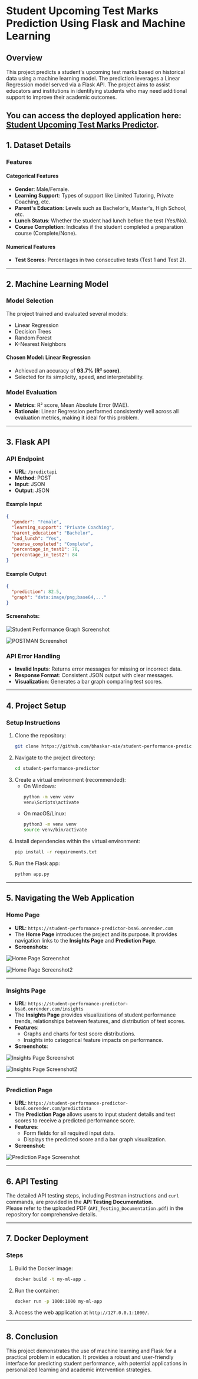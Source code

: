 # **Student Upcoming Test Marks Prediction Using Flask and Machine Learning**

## **Overview**
This project predicts a student's upcoming test marks based on historical data using a machine learning model. The prediction leverages a Linear Regression model served via a Flask API. The project aims to assist educators and institutions in identifying students who may need additional support to improve their academic outcomes.

You can access the deployed application here: **[Student Upcoming Test Marks Predictor](https://student-performance-predictor-bsa6.onrender.com/)**.
---

## **1. Dataset Details**

### **Features**
#### **Categorical Features**
- **Gender**: Male/Female.
- **Learning Support**: Types of support like Limited Tutoring, Private Coaching, etc.
- **Parent's Education**: Levels such as Bachelor's, Master's, High School, etc.
- **Lunch Status**: Whether the student had lunch before the test (Yes/No).
- **Course Completion**: Indicates if the student completed a preparation course (Complete/None).

#### **Numerical Features**
- **Test Scores**: Percentages in two consecutive tests (Test 1 and Test 2).

---

## **2. Machine Learning Model**

### **Model Selection**
The project trained and evaluated several models:
- Linear Regression
- Decision Trees
- Random Forest
- K-Nearest Neighbors

#### **Chosen Model**: **Linear Regression**
- Achieved an accuracy of **93.7% (R² score)**.
- Selected for its simplicity, speed, and interpretability.

### **Model Evaluation**
- **Metrics**: R² score, Mean Absolute Error (MAE).
- **Rationale**: Linear Regression performed consistently well across all evaluation metrics, making it ideal for this problem.

---

## **3. Flask API**

### **API Endpoint**
- **URL**: `/predictapi`
- **Method**: POST
- **Input**: JSON
- **Output**: JSON

#### **Example Input**
```json
{
  "gender": "Female",
  "learning_support": "Private Coaching",
  "parent_education": "Bachelor",
  "had_lunch": "Yes",
  "course_completed": "Complete",
  "percentage_in_test1": 78,
  "percentage_in_test2": 84
}
```

#### **Example Output**
```json
{
  "prediction": 82.5,
  "graph": "data:image/png;base64,..."
}
```
#### **Screenshots**:

![Student Performance Graph Screenshot](https://github.com/user-attachments/assets/3e9b0fc5-abb0-4ff7-a16f-934abc0b8c4a)    

![POSTMAN Screenshot](https://github.com/user-attachments/assets/99352d3c-32f3-488b-89ec-ffe7aa27c523)

### **API Error Handling**
- **Invalid Inputs**: Returns error messages for missing or incorrect data.
- **Response Format**: Consistent JSON output with clear messages.
- **Visualization**: Generates a bar graph comparing test scores.

---

## **4. Project Setup**

### **Setup Instructions**
1. Clone the repository:
   ```bash
   git clone https://github.com/bhaskar-nie/student-performance-predictor.git
   ```
2. Navigate to the project directory:
   ```bash
   cd student-performance-predictor
   ```
3. Create a virtual environment (recommended):
   - On Windows:
     ```bash
     python -m venv venv
     venv\Scripts\activate
     ```
   - On macOS/Linux:
     ```bash
     python3 -m venv venv
     source venv/bin/activate
     ```
4. Install dependencies within the virtual environment:
   ```bash
   pip install -r requirements.txt
   ```
5. Run the Flask app:
   ```bash
   python app.py
   ```

---

## **5. Navigating the Web Application**

### **Home Page**
- **URL**: `https://student-performance-predictor-bsa6.onrender.com`
- The **Home Page** introduces the project and its purpose. It provides navigation links to the **Insights Page** and **Prediction Page**.
- **Screenshots**:
    
![Home Page Screenshot](https://github.com/user-attachments/assets/375bcb35-d70f-4306-a563-0d8451c9cee5)

![Home Page Screenshot2](https://github.com/user-attachments/assets/cbbea74a-d2c7-460a-af3a-7ac6f01dc2d0)

---

### **Insights Page**
- **URL**: `https://student-performance-predictor-bsa6.onrender.com/insights`
- The **Insights Page** provides visualizations of student performance trends, relationships between features, and distribution of test scores.
- **Features**:
  - Graphs and charts for test score distributions.
  - Insights into categorical feature impacts on performance.
- **Screenshots**:
  
![Insights Page Screenshot](https://github.com/user-attachments/assets/89b0eee0-5588-412f-b02e-fdaed2c5092e)

![Insights Page Screenshot2](https://github.com/user-attachments/assets/d65f6f62-68e4-4092-b796-5c44bffdbff3)

---

### **Prediction Page**
- **URL**: `https://student-performance-predictor-bsa6.onrender.com/predictdata`
- The **Prediction Page** allows users to input student details and test scores to receive a predicted performance score.
- **Features**:
  - Form fields for all required input data.
  - Displays the predicted score and a bar graph visualization.
- **Screenshot**:
   
![Prediction Page Screenshot](https://github.com/user-attachments/assets/bd5bd026-d390-4ed7-a3aa-cae2082abd94)

---

## **6. API Testing**

The detailed API testing steps, including Postman instructions and `curl` commands, are provided in the **API Testing Documentation**.  
Please refer to the uploaded PDF (`API_Testing_Documentation.pdf`) in the repository for comprehensive details.

---

## **7. Docker Deployment**

### **Steps**
1. Build the Docker image:
   ```bash
   docker build -t my-ml-app .
   ```
2. Run the container:
   ```bash
   docker run -p 1000:1000 my-ml-app
   ```
3. Access the web application at `http://127.0.0.1:1000/`.

---

## **8. Conclusion**
This project demonstrates the use of machine learning and Flask for a practical problem in education. It provides a robust and user-friendly interface for predicting student performance, with potential applications in personalized learning and academic intervention strategies.
